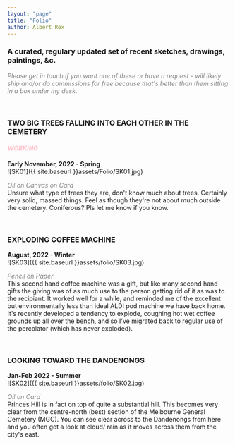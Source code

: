 ```yaml
---
layout: "page"
title: "Folio"
author: Albert Rex
---
```


### A curated, regulary updated set of recent sketches, drawings, paintings, &c.

<span style="color:grey">*Please get in touch if you want one of these or have a request - will likely ship and/or do commissions for free because that's better than them sitting in a box under my desk.*</span>

<br />

### TWO BIG TREES FALLING INTO EACH OTHER IN THE CEMETERY 
#### <span style="color:pink">*WORKING*</span>
**Early November, 2022 - Spring**
<br />
![SK01]({{ site.baseurl }}assets/Folio/SK01.jpg)

<span style="color:grey">*Oil on Canvas on Card*</span>
<br />
Unsure what type of trees they are, don't know much about trees. Certainly very solid, massed things. Feel as though they're not about much outside the cemetery. Coniferous? Pls let me know if you know.

<br />

### EXPLODING COFFEE MACHINE
**August, 2022 - Winter**
<br />
![SK03]({{ site.baseurl }}assets/folio/SK03.jpg)

<span style="color:grey">*Pencil on Paper*</span>
<br />
This second hand coffee machine was a gift, but like many second hand gifts the giving was of as much use to the person getting rid of it as was to the recipiant. It worked well for a while, and reminded me of the excellent but environmentally less than ideal ALDI pod machine we have back home. It's recently developed a tendency to explode, coughing hot wet coffee grounds up all over the bench, and so I've migrated back to regular use of the percolator (which has never exploded).

<br />

### LOOKING TOWARD THE DANDENONGS
**Jan-Feb 2022 - Summer**
<br />
![SK02]({{ site.baseurl }}assets/folio/SK02.jpg)

<span style="color:grey">*Oil on Card*</span>
<br />
Princes Hill is in fact on top of quite a substantial hill. This becomes very clear from the centre-north (best) section of the Melbourne General Cemetery (MGC). You can see clear across to the Dandenongs from here and you often get a look at cloud/ rain as it moves across them from the city's east.



